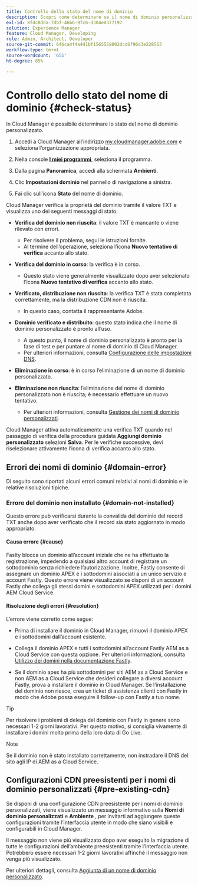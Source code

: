 ```yaml
---
title: Controllo dello stato del nome di dominio
description: Scopri come determinare se il nome di dominio personalizzato è stato verificato correttamente da Cloud Manager.
exl-id: 8fdc8dda-7dbf-46b6-9fc6-d304ed377197
solution: Experience Manager
feature: Cloud Manager, Developing
role: Admin, Architect, Developer
source-git-commit: 646ca4f4a441bf1565558002dcd6f96d3e228563
workflow-type: tm+mt
source-wordcount: '651'
ht-degree: 85%

---
```



# Controllo dello stato del nome di dominio {#check-status}

In Cloud Manager è possibile determinare lo stato del nome di dominio personalizzato.

1. Accedi a Cloud Manager all’indirizzo [my.cloudmanager.adobe.com](https://my.cloudmanager.adobe.com/) e seleziona l’organizzazione appropriata.

1. Nella console **[I miei programmi](/help/implementing/cloud-manager/navigation.md#my-programs)**, seleziona il programma.

1. Dalla pagina **Panoramica**, accedi alla schermata **Ambienti**.

1. Clic **Impostazioni dominio** nel pannello di navigazione a sinistra.

1. Fai clic sull’icona **Stato** del nome di dominio.

Cloud Manager verifica la proprietà del dominio tramite il valore TXT e visualizza uno dei seguenti messaggi di stato.

* **Verifica del dominio non riuscita**: il valore TXT è mancante o viene rilevato con errori.

   * Per risolvere il problema, segui le istruzioni fornite.
   * Al termine dell’operazione, seleziona l’icona **Nuovo tentativo di verifica** accanto allo stato.

* **Verifica del dominio in corso**: la verifica è in corso.

   * Questo stato viene generalmente visualizzato dopo aver selezionato l’icona **Nuovo tentativo di verifica** accanto allo stato.

* **Verificato, distribuzione non riuscita**: la verifica TXT è stata completata correttamente, ma la distribuzione CDN non è riuscita.

   * In questo caso, contatta il rappresentante Adobe.

* **Dominio verificato e distribuito**: questo stato indica che il nome di dominio personalizzato è pronto all’uso.

   * A questo punto, il nome di dominio personalizzato è pronto per la fase di test e per puntare al nome di dominio di Cloud Manager.
   * Per ulteriori informazioni, consulta [Configurazione delle impostazioni DNS](/help/implementing/cloud-manager/custom-domain-names/configure-dns-settings.md).

* **Eliminazione in corso**: è in corso l’eliminazione di un nome di dominio personalizzato.

* **Eliminazione non riuscita**: l’eliminazione del nome di dominio personalizzato non è riuscita; è necessario effettuare un nuovo tentativo.

   * Per ulteriori informazioni, consulta [Gestione dei nomi di dominio personalizzati](/help/implementing/cloud-manager/custom-domain-names/managing-custom-domain-names.md).

Cloud Manager attiva automaticamente una verifica TXT quando nel passaggio di verifica della procedura guidata **Aggiungi dominio personalizzato** selezioni **Salva**. Per le verifiche successive, devi riselezionare attivamente l’icona di verifica accanto allo stato.

## Errori dei nomi di dominio {#domain-error}

Di seguito sono riportati alcuni errori comuni relativi ai nomi di dominio e le relative risoluzioni tipiche.

### Errore del dominio non installato {#domain-not-installed}

Questo errore può verificarsi durante la convalida del dominio del record TXT anche dopo aver verificato che il record sia stato aggiornato in modo appropriato.

#### Causa errore {#cause}

Faslty blocca un dominio all’account iniziale che ne ha effettuato la registrazione, impedendo a qualsiasi altro account di registrare un sottodominio senza richiedere l’autorizzazione. Inoltre, Fastly consente di assegnare un dominio APEX e i sottodomini associati a un unico servizio e account Fastly. Questo errore viene visualizzato se disponi di un account Fastly che collega gli stessi domini e sottodomini APEX utilizzati per i domini AEM Cloud Service.

#### Risoluzione degli errori {#resolution}

L’errore viene corretto come segue:

* Prima di installare il dominio in Cloud Manager, rimuovi il dominio APEX e i sottodomini dall’account esistente.

* Collega il dominio APEX e tutti i sottodomini all’account Fastly AEM as a Cloud Service con questa opzione. Per ulteriori informazioni, consulta [Utilizzo dei domini nella documentazione Fastly](https://docs.fastly.com/en/guides/working-with-domains).

* Se il dominio apex ha più sottodomini per siti AEM as a Cloud Service e non AEM as a Cloud Service che desideri collegare a diversi account Fastly, prova a installare il dominio in Cloud Manager. Se l’installazione del dominio non riesce, crea un ticket di assistenza clienti con Fastly in modo che Adobe possa eseguire il follow-up con Fastly a tuo nome.

>[!TIP]
>
>Per risolvere i problemi di delega del dominio con Fastly in genere sono necessari 1-2 giorni lavorativi. Per questo motivo, si consiglia vivamente di installare i domini molto prima della loro data di Go Live.

>[!NOTE]
>
>Se il dominio non è stato installato correttamente, non instradare il DNS del sito agli IP di AEM as a Cloud Service.

## Configurazioni CDN preesistenti per i nomi di dominio personalizzati {#pre-existing-cdn}

Se disponi di una configurazione CDN preesistente per i nomi di dominio personalizzati, viene visualizzato un messaggio informativo sulla **Nomi di dominio personalizzati** e **Ambiente** , per invitarti ad aggiungere queste configurazioni tramite l’interfaccia utente in modo che siano visibili e configurabili in Cloud Manager.

Il messaggio non viene più visualizzato dopo aver eseguito la migrazione di tutte le configurazioni dell’ambiente preesistenti tramite l’interfaccia utente. Potrebbero essere necessari 1-2 giorni lavorativi affinché il messaggio non venga più visualizzato.

Per ulteriori dettagli, consulta [Aggiunta di un nome di dominio personalizzato](/help/implementing/cloud-manager/custom-domain-names/add-custom-domain-name.md).
